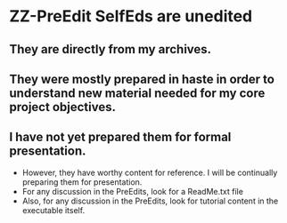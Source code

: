 # ZZ-PreEdit SelfEds are unedited
## They are directly from my archives.
## They were mostly prepared in haste in order to understand new material needed for my core project objectives.
## I have not yet prepared them for formal presentation.
- However, they have worthy content for reference. I will be continually preparing them for presentation.
- For any discussion in the PreEdits, look for a ReadMe.txt file
- Also, for any discussion in the PreEdits, look for tutorial content in the executable itself.
